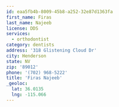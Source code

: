 ```yaml
---
id: eaa5fb4b-8009-45b8-a252-32e87d1363fa
first_name: Firas
last_name: Najeeb
license: DDS
services:
  - orthodontist
category: dentists
address: '318 Glistening Cloud Dr'
city: Henderson
state: NV
zip: '89012'
phone: '(702) 968-5222'
title: 'Firas Najeeb'
_geoloc:
  lat: 36.0135
  lng: -115.066
---
```

